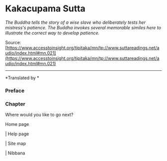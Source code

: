 # Kakacupama Sutta

*The Buddha tells the story of a wise slave who deliberately tests her mistress's patience. The Buddha invokes several memorable similes here to illustrate the correct way to develop patience.*

Source: [https://www.accesstoinsight.org/tipitaka/mn/tp://www.suttareadings.net/audio/index.html#mn.021](https://www.accesstoinsight.org/tipitaka/mn/tp://www.suttareadings.net/audio/index.html#mn.021)

---

*Translated by *

### Preface

### Chapter

Where would you like to go next?

Home page

| Help page

| Site map

| Nibbana